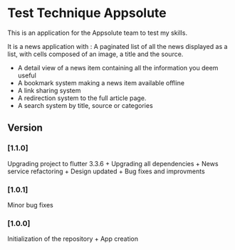 # Test Technique Appsolute
This is an application for the Appsolute team to test my skills.

It is a news application with : 
A paginated list of all the news displayed as a list,
with cells composed of an image, a title and the source.
- A detail view of a news item containing all the information you deem useful
- A bookmark system making a news item available offline 
- A link sharing system
- A redirection system to the full article page.
- A search system by title, source or categories

## Version
### [1.1.0] 
Upgrading project to flutter 3.3.6 + Upgrading all dependencies + News service refactoring + Design updated + Bug fixes and improvments
### [1.0.1] 
Minor bug fixes

### [1.0.0] 
Initialization of the repository + App creation

